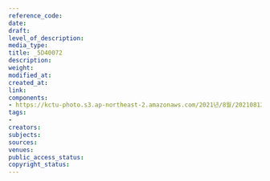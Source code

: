 ```yaml
---
reference_code: 
date: 
draft: 
level_of_description: 
media_type: 
title: _5D40072
description: 
weight: 
modified_at: 
created_at: 
link: 
components:
- https://kctu-photo.s3.ap-northeast-2.amazonaws.com/2021년/8월/20210813_이재용+특혜+가석방+강행한+문재인+정부+규탄+기자회견/_5D40072.jpg
tags:
- 
creators: 
subjects: 
sources: 
venues: 
public_access_status: 
copyright_status: 
---
```

